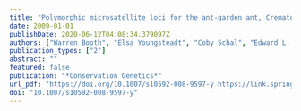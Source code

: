 ```yaml
---
title: "Polymorphic microsatellite loci for the ant-garden ant, Crematogaster levior (Forel)"
date: 2009-01-01
publishDate: 2020-06-12T04:08:34.379097Z
authors: ["Warren Booth", "Elsa Youngsteadt", "Coby Schal", "Edward L. Vargo"]
publication_types: ["2"]
abstract: ""
featured: false
publication: "*Conservation Genetics*"
url_pdf: "https://doi.org/10.1007/s10592-008-9597-y https://link.springer.com/content/pdf/10.1007%2Fs10592-008-9597-y.pdf"
doi: "10.1007/s10592-008-9597-y"
---
```


